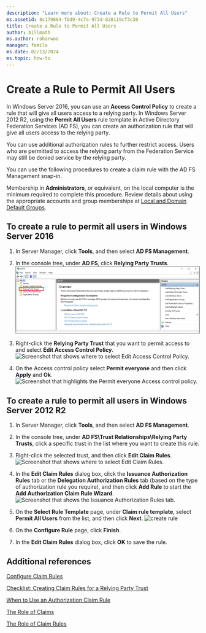 ```yaml
---
description: "Learn more about: Create a Rule to Permit All Users"
ms.assetid: 8c179884-f0d9-4c7a-973d-820119cf3c38
title: Create a Rule to Permit All Users
author: billmath
ms.author: roharwoo
manager: femila
ms.date: 02/13/2024
ms.topic: how-to
---
```


# Create a Rule to Permit All Users

In Windows Server 2016, you can use an **Access Control Policy** to create a rule that will give all users access to a relying party.  In Windows Server 2012 R2, using the **Permit All Users** rule template in Active Directory Federation Services \(AD FS\), you can create an authorization rule that will give all users access to the relying party.

You can use additional authorization rules to further restrict access. Users who are permitted to access the relying party from the Federation Service may still be denied service by the relying party.

You can use the following procedures to create a claim rule with the AD FS Management snap\-in.

Membership in **Administrators**, or equivalent, on the local computer is the minimum required to complete this procedure.  Review details about using the appropriate accounts and group memberships at [Local and Domain Default Groups](/previous-versions/orphan-topics/ws.10/dd728026(v=ws.10)).

## To create a rule to permit all users in Windows Server 2016

1.  In Server Manager, click **Tools**, and then select **AD FS Management**.

2.  In the console tree, under **AD FS**, click **Relying Party Trusts**.
![Screenshot that shows where to select Relying Party Trusts.](media/Create-a-Rule-to-Permit-All-Users/permitall1.PNG)

3.  Right-click the **Relying Party Trust** that you want to permit access to and select **Edit Access Control Policy**.
![Screenshot that shows where to select Edit Access Control Policy.](media/Create-a-Rule-to-Permit-All-Users/permitall2.PNG)

4. On the Access control policy select **Permit everyone** and then click **Apply** and **Ok**.
![Screenshot that highlights the Permit everyone Access control policy.](media/Create-a-Rule-to-Permit-All-Users/permitall3.PNG)

## To create a rule to permit all users in Windows Server 2012 R2

1.  In Server Manager, click **Tools**, and then select **AD FS Management**.

2.  In the console tree, under **AD FS\\Trust Relationships\\Relying Party Trusts**, click a specific trust in the list where you want to create this rule.

3.  Right\-click the selected trust, and then click **Edit Claim Rules**.
![Screenshot that shows where to select Edit Claim Rules.](media/Create-a-Rule-to-Permit-All-Users/permitall4.PNG)

4.  In the **Edit Claim Rules** dialog box, click the **Issuance Authorization Rules** tab or the **Delegation Authorization Rules** tab \(based on the type of authorization rule you require\), and then click **Add Rule** to start the **Add Authorization Claim Rule Wizard**.
![Screenshot that shows the Issuance Authorization Rules tab.](media/Create-a-Rule-to-Permit-All-Users/permitall5.PNG)
5.  On the **Select Rule Template** page, under **Claim rule template**, select **Permit All Users** from the list, and then click **Next**.
![create rule](media/Create-a-Rule-to-Permit-All-Users/permitall6.PNG)
6.  On the **Configure Rule** page, click **Finish**.

7.  In the **Edit Claim Rules** dialog box, click **OK** to save the rule.

## Additional references
[Configure Claim Rules](Configure-Claim-Rules.md)

[Checklist: Creating Claim Rules for a Relying Party Trust](/previous-versions/windows/it-pro/windows-server-2012-R2-and-2012/ee913578(v=ws.11))

[When to Use an Authorization Claim Rule](../../ad-fs/technical-reference/When-to-Use-an-Authorization-Claim-Rule.md)

[The Role of Claims](../../ad-fs/technical-reference/The-Role-of-Claims.md)

[The Role of Claim Rules](../../ad-fs/technical-reference/The-Role-of-Claim-Rules.md)
